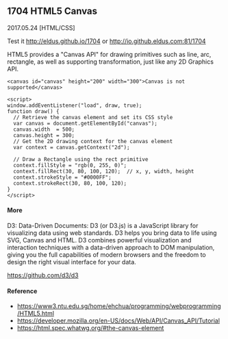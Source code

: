 ## 1704 HTML5 Canvas
2017.05.24 [HTML/CSS]

Test it http://eldus.github.io/1704 or http://io.github.eldus.com:81/1704

HTML5 provides a "Canvas API" for drawing primitives such as line, arc, rectangle, as well as supporting transformation, just like any 2D Graphics API.

```
<canvas id="canvas" height="200" width="300">Canvas is not supported</canvas>

<script>
window.addEventListener("load", draw, true);
function draw() {
  // Retrieve the canvas element and set its CSS style
  var canvas = document.getElementById("canvas");
  canvas.width  = 500;
  canvas.height = 300;
  // Get the 2D drawing context for the canvas element
  var context = canvas.getContext("2d");

  // Draw a Rectangle using the rect primitive
  context.fillStyle = "rgb(0, 255, 0)";
  context.fillRect(30, 80, 100, 120);  // x, y, width, height
  context.strokeStyle = "#0000FF";
  context.strokeRect(30, 80, 100, 120);
}
</script>
```

#### More
D3: Data-Driven Documents: D3 (or D3.js) is a JavaScript library for visualizing data using web standards. D3 helps you bring data to life using SVG, Canvas and HTML. D3 combines powerful visualization and interaction techniques with a data-driven approach to DOM manipulation, giving you the full capabilities of modern browsers and the freedom to design the right visual interface for your data.

https://github.com/d3/d3

#### Reference

* https://www3.ntu.edu.sg/home/ehchua/programming/webprogramming/HTML5.html
* https://developer.mozilla.org/en-US/docs/Web/API/Canvas_API/Tutorial
* https://html.spec.whatwg.org/#the-canvas-element
